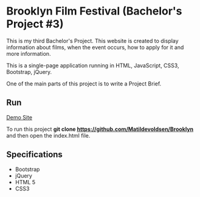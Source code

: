 # Brooklyn Film Festival (Bachelor's Project #3)

This is my third Bachelor's Project. This website is created to display information about films, when the event occurs, how to apply for it and more information.

This is a single-page application running in HTML, JavaScript, CSS3, Bootstrap, jQuery.

One of the main parts of this project is to write a Project Brief.

## Run 
[Demo Site](https://matildevoldsen.github.io/Brooklyn/)

To run this project **git clone https://github.com/Matildevoldsen/Brooklyn** and then open the index.html file.
## Specifications

* Bootstrap
* jQuery
* HTML 5
* CSS3